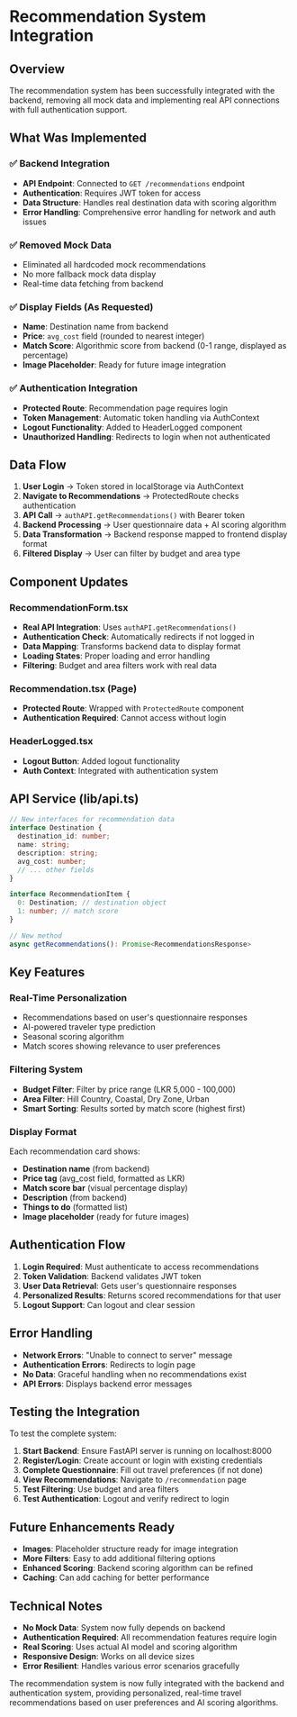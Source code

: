 # Recommendation System Integration

## Overview

The recommendation system has been successfully integrated with the backend, removing all mock data and implementing real API connections with full authentication support.

## What Was Implemented

### ✅ Backend Integration

- **API Endpoint**: Connected to `GET /recommendations` endpoint
- **Authentication**: Requires JWT token for access
- **Data Structure**: Handles real destination data with scoring algorithm
- **Error Handling**: Comprehensive error handling for network and auth issues

### ✅ Removed Mock Data

- Eliminated all hardcoded mock recommendations
- No more fallback mock data display
- Real-time data fetching from backend

### ✅ Display Fields (As Requested)

- **Name**: Destination name from backend
- **Price**: `avg_cost` field (rounded to nearest integer)
- **Match Score**: Algorithmic score from backend (0-1 range, displayed as percentage)
- **Image Placeholder**: Ready for future image integration

### ✅ Authentication Integration

- **Protected Route**: Recommendation page requires login
- **Token Management**: Automatic token handling via AuthContext
- **Logout Functionality**: Added to HeaderLogged component
- **Unauthorized Handling**: Redirects to login when not authenticated

## Data Flow

1. **User Login** → Token stored in localStorage via AuthContext
2. **Navigate to Recommendations** → ProtectedRoute checks authentication
3. **API Call** → `authAPI.getRecommendations()` with Bearer token
4. **Backend Processing** → User questionnaire data + AI scoring algorithm
5. **Data Transformation** → Backend response mapped to frontend display format
6. **Filtered Display** → User can filter by budget and area type

## Component Updates

### RecommendationForm.tsx

- **Real API Integration**: Uses `authAPI.getRecommendations()`
- **Authentication Check**: Automatically redirects if not logged in
- **Data Mapping**: Transforms backend data to display format
- **Loading States**: Proper loading and error handling
- **Filtering**: Budget and area filters work with real data

### Recommendation.tsx (Page)

- **Protected Route**: Wrapped with `ProtectedRoute` component
- **Authentication Required**: Cannot access without login

### HeaderLogged.tsx

- **Logout Button**: Added logout functionality
- **Auth Context**: Integrated with authentication system

## API Service (lib/api.ts)

```typescript
// New interfaces for recommendation data
interface Destination {
  destination_id: number;
  name: string;
  description: string;
  avg_cost: number;
  // ... other fields
}

interface RecommendationItem {
  0: Destination; // destination object
  1: number; // match score
}

// New method
async getRecommendations(): Promise<RecommendationsResponse>
```

## Key Features

### Real-Time Personalization

- Recommendations based on user's questionnaire responses
- AI-powered traveler type prediction
- Seasonal scoring algorithm
- Match scores showing relevance to user preferences

### Filtering System

- **Budget Filter**: Filter by price range (LKR 5,000 - 100,000)
- **Area Filter**: Hill Country, Coastal, Dry Zone, Urban
- **Smart Sorting**: Results sorted by match score (highest first)

### Display Format

Each recommendation card shows:

- **Destination name** (from backend)
- **Price tag** (avg_cost field, formatted as LKR)
- **Match score bar** (visual percentage display)
- **Description** (from backend)
- **Things to do** (formatted list)
- **Image placeholder** (ready for future images)

## Authentication Flow

1. **Login Required**: Must authenticate to access recommendations
2. **Token Validation**: Backend validates JWT token
3. **User Data Retrieval**: Gets user's questionnaire responses
4. **Personalized Results**: Returns scored recommendations for that user
5. **Logout Support**: Can logout and clear session

## Error Handling

- **Network Errors**: "Unable to connect to server" message
- **Authentication Errors**: Redirects to login page
- **No Data**: Graceful handling when no recommendations exist
- **API Errors**: Displays backend error messages

## Testing the Integration

To test the complete system:

1. **Start Backend**: Ensure FastAPI server is running on localhost:8000
2. **Register/Login**: Create account or login with existing credentials
3. **Complete Questionnaire**: Fill out travel preferences (if not done)
4. **View Recommendations**: Navigate to `/recommendation` page
5. **Test Filtering**: Use budget and area filters
6. **Test Authentication**: Logout and verify redirect to login

## Future Enhancements Ready

- **Images**: Placeholder structure ready for image integration
- **More Filters**: Easy to add additional filtering options
- **Enhanced Scoring**: Backend scoring algorithm can be refined
- **Caching**: Can add caching for better performance

## Technical Notes

- **No Mock Data**: System now fully depends on backend
- **Authentication Required**: All recommendation features require login
- **Real Scoring**: Uses actual AI model and scoring algorithm
- **Responsive Design**: Works on all device sizes
- **Error Resilient**: Handles various error scenarios gracefully

The recommendation system is now fully integrated with the backend and authentication system, providing personalized, real-time travel recommendations based on user preferences and AI scoring algorithms.
